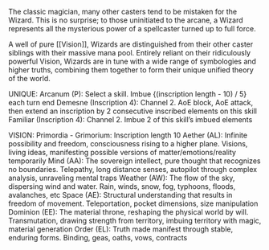 The classic magician, many other casters tend to be mistaken for the Wizard. This is no surprise; to those uninitiated to the arcane, a Wizard represents all the mysterious power of a spellcaster turned up to full force. 

A well of pure [[Vision]], Wizards are distinguished from their other caster siblings with their massive mana pool. Entirely reliant on their ridiculously powerful Vision, Wizards are in tune with a wide range of symbologies and higher truths, combining them together to form their unique unified theory of the world.

UNIQUE:
Arcanum (P): Select a skill. Imbue {(inscription length - 10) / 5} each turn end
Demesne (Inscription 4): Channel 2. AoE block, AoE attack, then extend an inscription by 2 consecutive inscribed elements on this skill
Familiar (Inscription 4): Channel 2. Imbue 2 of this skill’s imbued elements

VISION:
Primordia - Grimorium: Inscription length 10
Aether (AL): Infinite possibility and freedom, consciousness rising to a higher plane. Visions, living ideas, manifesting possible versions of matter/emotions/reality temporarily
Mind (AA): The sovereign intellect, pure thought that recognizes no boundaries. Telepathy, long distance senses, autopilot through complex analysis, unraveling mental traps
Weather (AW): The flow of the sky, dispersing wind and water. Rain, winds, snow, fog, typhoons, floods, avalanches, etc
Space (AE): Structural understanding that results in freedom of movement. Teleportation, pocket dimensions, size manipulation
Dominion (EE): The material throne, reshaping the physical world by will. Transmutation, drawing strength from territory, imbuing territory with magic, material generation
Order (EL): Truth made manifest through stable, enduring forms. Binding, geas, oaths, vows, contracts